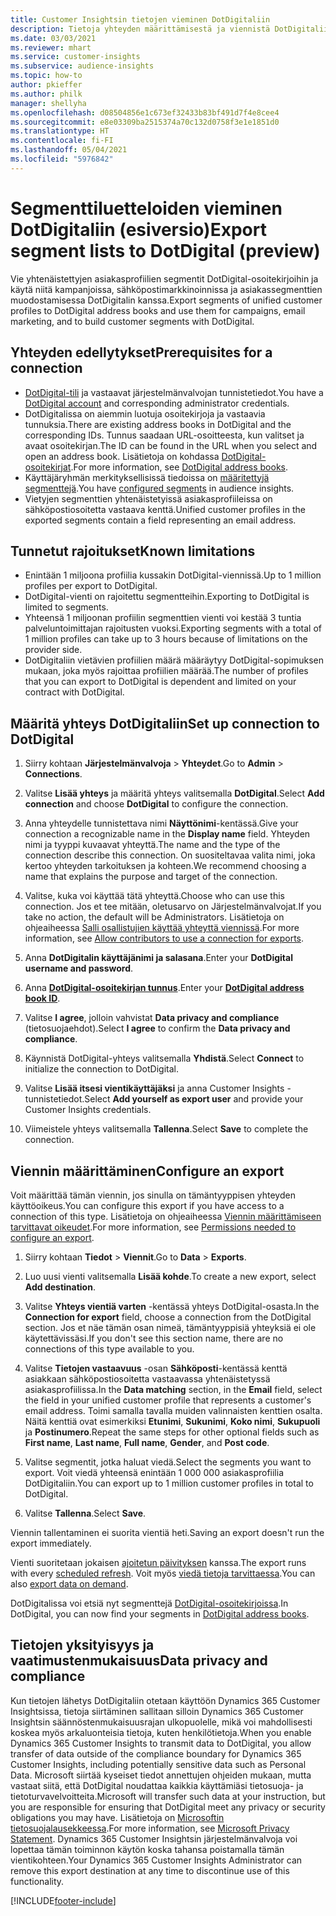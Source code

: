 ```yaml
---
title: Customer Insightsin tietojen vieminen DotDigitaliin
description: Tietoja yhteyden määrittämisestä ja viennistä DotDigitaliin.
ms.date: 03/03/2021
ms.reviewer: mhart
ms.service: customer-insights
ms.subservice: audience-insights
ms.topic: how-to
author: pkieffer
ms.author: philk
manager: shellyha
ms.openlocfilehash: d08504856e1c673ef32433b83bf491d7f4e8cee4
ms.sourcegitcommit: e8e03309ba2515374a70c132d0758f3e1e1851d0
ms.translationtype: HT
ms.contentlocale: fi-FI
ms.lasthandoff: 05/04/2021
ms.locfileid: "5976842"
---
```

# <a name="export-segment-lists-to-dotdigital-preview"></a><span data-ttu-id="19e65-103">Segmenttiluetteloiden vieminen DotDigitaliin (esiversio)</span><span class="sxs-lookup"><span data-stu-id="19e65-103">Export segment lists to DotDigital (preview)</span></span>

<span data-ttu-id="19e65-104">Vie yhtenäistettyjen asiakasprofiilien segmentit DotDigital-osoitekirjoihin ja käytä niitä kampanjoissa, sähköpostimarkkinoinnissa ja asiakassegmenttien muodostamisessa DotDigitalin kanssa.</span><span class="sxs-lookup"><span data-stu-id="19e65-104">Export segments of unified customer profiles to DotDigital address books and use them for campaigns, email marketing, and to build customer segments with DotDigital.</span></span> 

## <a name="prerequisites-for-a-connection"></a><span data-ttu-id="19e65-105">Yhteyden edellytykset</span><span class="sxs-lookup"><span data-stu-id="19e65-105">Prerequisites for a connection</span></span>

-   <span data-ttu-id="19e65-106">[DotDigital-tili](https://dotdigital.com/) ja vastaavat järjestelmänvalvojan tunnistetiedot.</span><span class="sxs-lookup"><span data-stu-id="19e65-106">You have a [DotDigital account](https://dotdigital.com/) and corresponding administrator credentials.</span></span>
-   <span data-ttu-id="19e65-107">DotDigitalissa on aiemmin luotuja osoitekirjoja ja vastaavia tunnuksia.</span><span class="sxs-lookup"><span data-stu-id="19e65-107">There are existing address books in DotDigital and the corresponding IDs.</span></span> <span data-ttu-id="19e65-108">Tunnus saadaan URL-osoitteesta, kun valitset ja avaat osoitekirjan.</span><span class="sxs-lookup"><span data-stu-id="19e65-108">The ID can be found in the URL when you select and open an address book.</span></span> <span data-ttu-id="19e65-109">Lisätietoja on kohdassa [DotDigital-osoitekirjat](https://support.dotdigital.com/hc/articles/212211968-Creating-an-address-book).</span><span class="sxs-lookup"><span data-stu-id="19e65-109">For more information, see [DotDigital address books](https://support.dotdigital.com/hc/articles/212211968-Creating-an-address-book).</span></span>
-   <span data-ttu-id="19e65-110">Käyttäjäryhmän merkityksellisissä tiedoissa on [määritettyjä segmenttejä](segments.md).</span><span class="sxs-lookup"><span data-stu-id="19e65-110">You have [configured segments](segments.md) in audience insights.</span></span>
-   <span data-ttu-id="19e65-111">Vietyjen segmenttien yhtenäistetyissä asiakasprofiileissa on sähköpostiosoitetta vastaava kenttä.</span><span class="sxs-lookup"><span data-stu-id="19e65-111">Unified customer profiles in the exported segments contain a field representing an email address.</span></span>

## <a name="known-limitations"></a><span data-ttu-id="19e65-112">Tunnetut rajoitukset</span><span class="sxs-lookup"><span data-stu-id="19e65-112">Known limitations</span></span>

- <span data-ttu-id="19e65-113">Enintään 1 miljoona profiilia kussakin DotDigital-viennissä.</span><span class="sxs-lookup"><span data-stu-id="19e65-113">Up to 1 million profiles per export to DotDigital.</span></span>
- <span data-ttu-id="19e65-114">DotDigital-vienti on rajoitettu segmentteihin.</span><span class="sxs-lookup"><span data-stu-id="19e65-114">Exporting to DotDigital is limited to segments.</span></span>
- <span data-ttu-id="19e65-115">Yhteensä 1 miljoonan profiilin segmenttien vienti voi kestää 3 tuntia palveluntoimittajan rajoitusten vuoksi.</span><span class="sxs-lookup"><span data-stu-id="19e65-115">Exporting segments with a total of 1 million profiles can take up to 3 hours because of limitations on the provider side.</span></span> 
- <span data-ttu-id="19e65-116">DotDigitaliin vietävien profiilien määrä määräytyy DotDigital-sopimuksen mukaan, joka myös rajoittaa profiilien määrää.</span><span class="sxs-lookup"><span data-stu-id="19e65-116">The number of profiles that you can export to DotDigital is dependent and limited on your contract with DotDigital.</span></span>

## <a name="set-up-connection-to-dotdigital"></a><span data-ttu-id="19e65-117">Määritä yhteys DotDigitaliin</span><span class="sxs-lookup"><span data-stu-id="19e65-117">Set up connection to DotDigital</span></span>

1. <span data-ttu-id="19e65-118">Siirry kohtaan **Järjestelmänvalvoja** > **Yhteydet**.</span><span class="sxs-lookup"><span data-stu-id="19e65-118">Go to **Admin** > **Connections**.</span></span>

1. <span data-ttu-id="19e65-119">Valitse **Lisää yhteys** ja määritä yhteys valitsemalla **DotDigital**.</span><span class="sxs-lookup"><span data-stu-id="19e65-119">Select **Add connection** and choose **DotDigital** to configure the connection.</span></span>

1. <span data-ttu-id="19e65-120">Anna yhteydelle tunnistettava nimi **Näyttönimi**-kentässä.</span><span class="sxs-lookup"><span data-stu-id="19e65-120">Give your connection a recognizable name in the **Display name** field.</span></span> <span data-ttu-id="19e65-121">Yhteyden nimi ja tyyppi kuvaavat yhteyttä.</span><span class="sxs-lookup"><span data-stu-id="19e65-121">The name and the type of the connection describe this connection.</span></span> <span data-ttu-id="19e65-122">On suositeltavaa valita nimi, joka kertoo yhteyden tarkoituksen ja kohteen.</span><span class="sxs-lookup"><span data-stu-id="19e65-122">We recommend choosing a name that explains the purpose and target of the connection.</span></span>

1. <span data-ttu-id="19e65-123">Valitse, kuka voi käyttää tätä yhteyttä.</span><span class="sxs-lookup"><span data-stu-id="19e65-123">Choose who can use this connection.</span></span> <span data-ttu-id="19e65-124">Jos et tee mitään, oletusarvo on Järjestelmänvalvojat.</span><span class="sxs-lookup"><span data-stu-id="19e65-124">If you take no action, the default will be Administrators.</span></span> <span data-ttu-id="19e65-125">Lisätietoja on ohjeaiheessa [Salli osallistujien käyttää yhteyttä viennissä](connections.md#allow-contributors-to-use-a-connection-for-exports).</span><span class="sxs-lookup"><span data-stu-id="19e65-125">For more information, see [Allow contributors to use a connection for exports](connections.md#allow-contributors-to-use-a-connection-for-exports).</span></span>

1. <span data-ttu-id="19e65-126">Anna **DotDigitalin käyttäjänimi ja salasana**.</span><span class="sxs-lookup"><span data-stu-id="19e65-126">Enter your **DotDigital username and password**.</span></span>

1. <span data-ttu-id="19e65-127">Anna **[DotDigital-osoitekirjan tunnus](https://support.dotdigital.com/hc/articles/212211968-Creating-an-address-book)**.</span><span class="sxs-lookup"><span data-stu-id="19e65-127">Enter your **[DotDigital address book ID](https://support.dotdigital.com/hc/articles/212211968-Creating-an-address-book)**.</span></span>

1. <span data-ttu-id="19e65-128">Valitse **I agree**, jolloin vahvistat **Data privacy and compliance** (tietosuojaehdot).</span><span class="sxs-lookup"><span data-stu-id="19e65-128">Select **I agree** to confirm the **Data privacy and compliance**.</span></span>

1. <span data-ttu-id="19e65-129">Käynnistä DotDigital-yhteys valitsemalla **Yhdistä**.</span><span class="sxs-lookup"><span data-stu-id="19e65-129">Select **Connect** to initialize the connection to DotDigital.</span></span>

1. <span data-ttu-id="19e65-130">Valitse **Lisää itsesi vientikäyttäjäksi** ja anna Customer Insights -tunnistetiedot.</span><span class="sxs-lookup"><span data-stu-id="19e65-130">Select **Add yourself as export user** and provide your Customer Insights credentials.</span></span>

1. <span data-ttu-id="19e65-131">Viimeistele yhteys valitsemalla **Tallenna**.</span><span class="sxs-lookup"><span data-stu-id="19e65-131">Select **Save** to complete the connection.</span></span> 

## <a name="configure-an-export"></a><span data-ttu-id="19e65-132">Viennin määrittäminen</span><span class="sxs-lookup"><span data-stu-id="19e65-132">Configure an export</span></span>

<span data-ttu-id="19e65-133">Voit määrittää tämän viennin, jos sinulla on tämäntyyppisen yhteyden käyttöoikeus.</span><span class="sxs-lookup"><span data-stu-id="19e65-133">You can configure this export if you have access to a connection of this type.</span></span> <span data-ttu-id="19e65-134">Lisätietoja on ohjeaiheessa [Viennin määrittämiseen tarvittavat oikeudet](export-destinations.md#set-up-a-new-export).</span><span class="sxs-lookup"><span data-stu-id="19e65-134">For more information, see [Permissions needed to configure an export](export-destinations.md#set-up-a-new-export).</span></span>

1. <span data-ttu-id="19e65-135">Siirry kohtaan **Tiedot** > **Viennit**.</span><span class="sxs-lookup"><span data-stu-id="19e65-135">Go to **Data** > **Exports**.</span></span>

1. <span data-ttu-id="19e65-136">Luo uusi vienti valitsemalla **Lisää kohde**.</span><span class="sxs-lookup"><span data-stu-id="19e65-136">To create a new export, select **Add destination**.</span></span>

1. <span data-ttu-id="19e65-137">Valitse **Yhteys vientiä varten** -kentässä yhteys DotDigital-osasta.</span><span class="sxs-lookup"><span data-stu-id="19e65-137">In the **Connection for export** field, choose a connection from the DotDigital section.</span></span> <span data-ttu-id="19e65-138">Jos et näe tämän osan nimeä, tämäntyyppisiä yhteyksiä ei ole käytettävissäsi.</span><span class="sxs-lookup"><span data-stu-id="19e65-138">If you don't see this section name, there are no connections of this type available to you.</span></span>


1. <span data-ttu-id="19e65-139">Valitse **Tietojen vastaavuus** -osan **Sähköposti**-kentässä kenttä asiakkaan sähköpostiosoitetta vastaavassa yhtenäistetyssä asiakasprofiilissa.</span><span class="sxs-lookup"><span data-stu-id="19e65-139">In the **Data matching** section, in the **Email** field, select the field in your unified customer profile that represents a customer's email address.</span></span> <span data-ttu-id="19e65-140">Toimi samalla tavalla muiden valinnaisten kenttien osalta. Näitä kenttiä ovat esimerkiksi **Etunimi**, **Sukunimi**, **Koko nimi**, **Sukupuoli** ja **Postinumero**.</span><span class="sxs-lookup"><span data-stu-id="19e65-140">Repeat the same steps for other optional fields such as **First name**, **Last name**, **Full name**, **Gender**, and **Post code**.</span></span>

1. <span data-ttu-id="19e65-141">Valitse segmentit, jotka haluat viedä.</span><span class="sxs-lookup"><span data-stu-id="19e65-141">Select the segments you want to export.</span></span> <span data-ttu-id="19e65-142">Voit viedä yhteensä enintään 1 000 000 asiakasprofiilia DotDigitaliin.</span><span class="sxs-lookup"><span data-stu-id="19e65-142">You can export up to 1 million customer profiles in total to DotDigital.</span></span>

1. <span data-ttu-id="19e65-143">Valitse **Tallenna**.</span><span class="sxs-lookup"><span data-stu-id="19e65-143">Select **Save**.</span></span>

<span data-ttu-id="19e65-144">Viennin tallentaminen ei suorita vientiä heti.</span><span class="sxs-lookup"><span data-stu-id="19e65-144">Saving an export doesn't run the export immediately.</span></span>

<span data-ttu-id="19e65-145">Vienti suoritetaan jokaisen [ajoitetun päivityksen](system.md#schedule-tab) kanssa.</span><span class="sxs-lookup"><span data-stu-id="19e65-145">The export runs with every [scheduled refresh](system.md#schedule-tab).</span></span> <span data-ttu-id="19e65-146">Voit myös [viedä tietoja tarvittaessa](export-destinations.md#run-exports-on-demand).</span><span class="sxs-lookup"><span data-stu-id="19e65-146">You can also [export data on demand](export-destinations.md#run-exports-on-demand).</span></span> 
 
<span data-ttu-id="19e65-147">DotDigitalissa voi etsiä nyt segmenttejä [DotDigital-osoitekirjoissa](https://support.dotdigital.com/hc/articles/212211968-Creating-an-address-book).</span><span class="sxs-lookup"><span data-stu-id="19e65-147">In DotDigital, you can now find your segments in [DotDigital address books](https://support.dotdigital.com/hc/articles/212211968-Creating-an-address-book).</span></span>


## <a name="data-privacy-and-compliance"></a><span data-ttu-id="19e65-148">Tietojen yksityisyys ja vaatimustenmukaisuus</span><span class="sxs-lookup"><span data-stu-id="19e65-148">Data privacy and compliance</span></span>

<span data-ttu-id="19e65-149">Kun tietojen lähetys DotDigitaliin otetaan käyttöön Dynamics 365 Customer Insightsissa, tietoja siirtäminen sallitaan silloin Dynamics 365 Customer Insightsin säännöstenmukaisuusrajan ulkopuolelle, mikä voi mahdollisesti koskea myös arkaluonteisia tietoja, kuten henkilötietoja.</span><span class="sxs-lookup"><span data-stu-id="19e65-149">When you enable Dynamics 365 Customer Insights to transmit data to DotDigital, you allow transfer of data outside of the compliance boundary for Dynamics 365 Customer Insights, including potentially sensitive data such as Personal Data.</span></span> <span data-ttu-id="19e65-150">Microsoft siirtää kyseiset tiedot annettujen ohjeiden mukaan, mutta vastaat siitä, että DotDigital noudattaa kaikkia käyttämiäsi tietosuoja- ja tietoturvavelvoitteita.</span><span class="sxs-lookup"><span data-stu-id="19e65-150">Microsoft will transfer such data at your instruction, but you are responsible for ensuring that DotDigital meet any privacy or security obligations you may have.</span></span> <span data-ttu-id="19e65-151">Lisätietoja on [Microsoftin tietosuojalausekkeessa](https://go.microsoft.com/fwlink/?linkid=396732).</span><span class="sxs-lookup"><span data-stu-id="19e65-151">For more information, see [Microsoft Privacy Statement](https://go.microsoft.com/fwlink/?linkid=396732).</span></span>
<span data-ttu-id="19e65-152">Dynamics 365 Customer Insightsin järjestelmänvalvoja voi lopettaa tämän toiminnon käytön koska tahansa poistamalla tämän vientikohteen.</span><span class="sxs-lookup"><span data-stu-id="19e65-152">Your Dynamics 365 Customer Insights Administrator can remove this export destination at any time to discontinue use of this functionality.</span></span>


[!INCLUDE[footer-include](../includes/footer-banner.md)]
